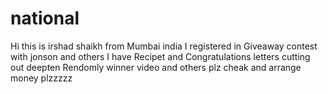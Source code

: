 # national
Hi this is irshad shaikh from Mumbai india I registered in Giveaway contest with jonson and others I have Recipet and Congratulations letters cutting out deepten Rendomly winner video and others plz cheak and  arrange  money plzzzzz
